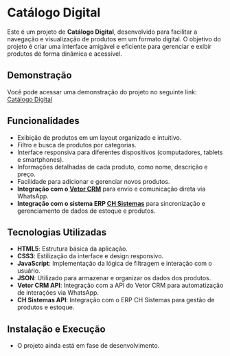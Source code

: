 # Catálogo Digital

Este é um projeto de **Catálogo Digital**, desenvolvido para facilitar a navegação e visualização de produtos em um formato digital. O objetivo do projeto é criar uma interface amigável e eficiente para gerenciar e exibir produtos de forma dinâmica e acessível.

## Demonstração

Você pode acessar uma demonstração do projeto no seguinte link:  
[Catálogo Digital](https://filiperodrigues07.github.io/catalogo-digital/)

## Funcionalidades

- Exibição de produtos em um layout organizado e intuitivo.
- Filtro e busca de produtos por categorias.
- Interface responsiva para diferentes dispositivos (computadores, tablets e smartphones).
- Informações detalhadas de cada produto, como nome, descrição e preço.
- Facilidade para adicionar e gerenciar novos produtos.
- **Integração com o [Vetor CRM](https://www.vetorcrm.com.br/)** para envio e comunicação direta via WhatsApp.
- **Integração com o sistema ERP [CH Sistemas](https://www.chsistemas.com.br/)** para sincronização e gerenciamento de dados de estoque e produtos.

## Tecnologias Utilizadas

- **HTML5**: Estrutura básica da aplicação.
- **CSS3**: Estilização da interface e design responsivo.
- **JavaScript**: Implementação da lógica de filtragem e interação com o usuário.
- **JSON**: Utilizado para armazenar e organizar os dados dos produtos.
- **Vetor CRM API**: Integração com a API do Vetor CRM para automatização de interações via WhatsApp.
- **CH Sistemas API**: Integração com o ERP CH Sistemas para gestão de produtos e estoque.

## Instalação e Execução

- O projeto ainda está em fase de desenvolvimento.
